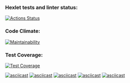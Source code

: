 ### Hexlet tests and linter status:

[![Actions Status](https://github.com/FTSx0/frontend-project-46/actions/workflows/hexlet-check.yml/badge.svg)](https://github.com/FTSx0/frontend-project-46/actions)

### Code Climate:

[![Maintainability](https://api.codeclimate.com/v1/badges/68b5ca739eef12fa4a2f/maintainability)](https://codeclimate.com/github/FTSx0/frontend-project-46/maintainability)

### Test Coverage:

[![Test Coverage](https://api.codeclimate.com/v1/badges/68b5ca739eef12fa4a2f/test_coverage)](https://codeclimate.com/github/FTSx0/frontend-project-46/test_coverage)

[![asciicast](https://asciinema.org/a/617275.svg)](https://asciinema.org/a/617275)
[![asciicast](https://asciinema.org/a/623515.svg)](https://asciinema.org/a/623515)
[![asciicast](https://asciinema.org/a/624259.svg)](https://asciinema.org/a/624259)
[![asciicast](https://asciinema.org/a/624325.svg)](https://asciinema.org/a/624325)
[![asciicast](https://asciinema.org/a/624327.svg)](https://asciinema.org/a/624327)
